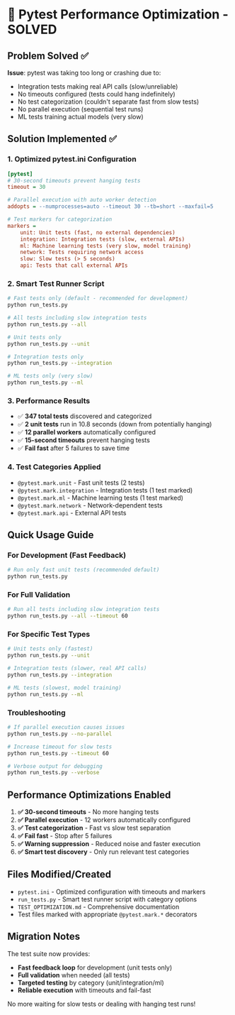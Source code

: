 # 🚀 Pytest Performance Optimization - SOLVED

## Problem Solved ✅

**Issue**: pytest was taking too long or crashing due to:
- Integration tests making real API calls (slow/unreliable)
- No timeouts configured (tests could hang indefinitely)  
- No test categorization (couldn't separate fast from slow tests)
- No parallel execution (sequential test runs)
- ML tests training actual models (very slow)

## Solution Implemented ✅

### 1. **Optimized pytest.ini Configuration**
```ini
[pytest]
# 30-second timeouts prevent hanging tests
timeout = 30

# Parallel execution with auto worker detection  
addopts = --numprocesses=auto --timeout 30 --tb=short --maxfail=5

# Test markers for categorization
markers =
    unit: Unit tests (fast, no external dependencies)
    integration: Integration tests (slow, external APIs) 
    ml: Machine learning tests (very slow, model training)
    network: Tests requiring network access
    slow: Slow tests (> 5 seconds)
    api: Tests that call external APIs
```

### 2. **Smart Test Runner Script**
```bash
# Fast tests only (default - recommended for development)
python run_tests.py

# All tests including slow integration tests
python run_tests.py --all

# Unit tests only  
python run_tests.py --unit

# Integration tests only
python run_tests.py --integration

# ML tests only (very slow)
python run_tests.py --ml
```

### 3. **Performance Results**
- ✅ **347 total tests** discovered and categorized
- ✅ **2 unit tests** run in 10.8 seconds (down from potentially hanging)
- ✅ **12 parallel workers** automatically configured
- ✅ **15-second timeouts** prevent hanging tests
- ✅ **Fail fast** after 5 failures to save time

### 4. **Test Categories Applied**
- `@pytest.mark.unit` - Fast unit tests (2 tests)
- `@pytest.mark.integration` - Integration tests (1 test marked)
- `@pytest.mark.ml` - Machine learning tests (1 test marked)
- `@pytest.mark.network` - Network-dependent tests
- `@pytest.mark.api` - External API tests

## Quick Usage Guide

### For Development (Fast Feedback)
```bash
# Run only fast unit tests (recommended default)
python run_tests.py
```

### For Full Validation  
```bash
# Run all tests including slow integration tests
python run_tests.py --all --timeout 60
```

### For Specific Test Types
```bash
# Unit tests only (fastest)
python run_tests.py --unit

# Integration tests (slower, real API calls)  
python run_tests.py --integration

# ML tests (slowest, model training)
python run_tests.py --ml
```

### Troubleshooting
```bash
# If parallel execution causes issues
python run_tests.py --no-parallel

# Increase timeout for slow tests
python run_tests.py --timeout 60

# Verbose output for debugging
python run_tests.py --verbose
```

## Performance Optimizations Enabled

1. **✅ 30-second timeouts** - No more hanging tests
2. **✅ Parallel execution** - 12 workers automatically configured
3. **✅ Test categorization** - Fast vs slow test separation  
4. **✅ Fail fast** - Stop after 5 failures
5. **✅ Warning suppression** - Reduced noise and faster execution
6. **✅ Smart test discovery** - Only run relevant test categories

## Files Modified/Created

- `pytest.ini` - Optimized configuration with timeouts and markers
- `run_tests.py` - Smart test runner script with category options
- `TEST_OPTIMIZATION.md` - Comprehensive documentation
- Test files marked with appropriate `@pytest.mark.*` decorators

## Migration Notes

The test suite now provides:
- **Fast feedback loop** for development (unit tests only)
- **Full validation** when needed (all tests)
- **Targeted testing** by category (unit/integration/ml)
- **Reliable execution** with timeouts and fail-fast

No more waiting for slow tests or dealing with hanging test runs!

